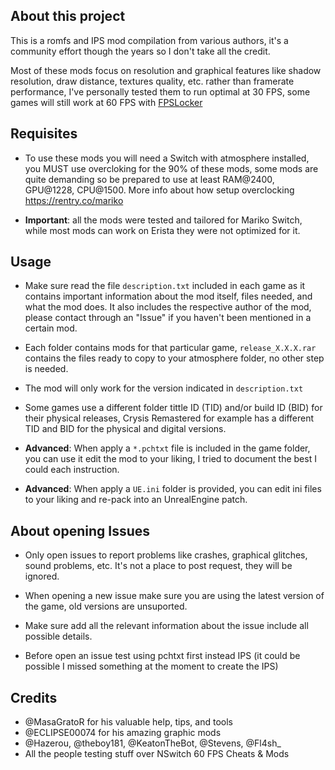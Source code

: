 ## About this project

This is a romfs and IPS mod compilation from various authors, it's a community effort though the years so I don't take all the credit.

Most of these mods focus on resolution and graphical features like shadow resolution, draw distance, textures quality, etc. rather than framerate performance, I've personally tested them to run optimal at 30 FPS, some games will still work at 60 FPS with [FPSLocker](https://github.com/masagrator/FPSLocker)

## Requisites

* To use these mods you will need a Switch with atmosphere installed, you MUST use overcloking for the 90% of these mods, some mods are quite demanding so be prepared to use at least RAM@2400, GPU@1228, CPU@1500. More info about how setup overclocking https://rentry.co/mariko

* **Important**: all the mods were tested and tailored for Mariko Switch, while most mods can work on Erista they were not optimized for it.

## Usage

* Make sure read the file `description.txt` included in each game as it contains important information about the mod itself, files needed, and what the mod does. It also includes the respective author of the mod, please contact through an "Issue" if you haven't been mentioned in a certain mod.

* Each folder contains mods for that particular game, `release_X.X.X.rar` contains the files ready to copy to your atmosphere folder, no other step is needed.

* The mod will only work for the version indicated in `description.txt`

* Some games use a different folder tittle ID (TID) and/or build ID (BID) for their physical releases, Crysis Remastered for example has a different TID and BID for the physical and digital versions.

* **Advanced**: When apply a `*.pchtxt` file is included in the game folder, you can use it edit the mod to your liking, I tried to document the best I could each instruction.

* **Advanced**: When apply a `UE.ini` folder is provided, you can edit ini files to your liking and re-pack into an UnrealEngine patch. 

## About opening Issues

* Only open issues to report problems like crashes, graphical glitches, sound problems, etc. It's not a place to post request, they will be ignored.

* When opening a new issue make sure you are using the latest version of the game, old versions are unsuported.

* Make sure add all the relevant information about the issue include all possible details.

* Before open an issue test using pchtxt first instead IPS (it could be possible I missed something at the moment to create the IPS)

## Credits

- @MasaGratoR for his valuable help, tips, and tools
- @ECLIPSE00074 for his amazing graphic mods
- @Hazerou, @theboy181, @KeatonTheBot, @Stevens, @Fl4sh_
- All the people testing stuff over NSwitch 60 FPS Cheats & Mods
